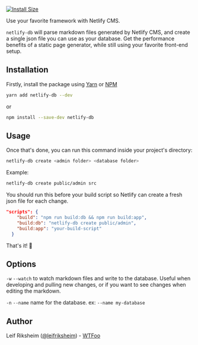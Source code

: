 [![Install Size](https://packagephobia.now.sh/badge?p=serve)](https://packagephobia.now.sh/result?p=netlify-db)

Use your favorite framework with Netlify CMS.

`netlify-db` will parse markdown files generated by Netlify CMS, and create a single json file you can use as your database. Get the performance benefits of a static page generator, while still using your favorite front-end setup.

## Installation

Firstly, install the package using [Yarn](https://yarnpkg.com/en/) or [NPM](https://www.npmjs.com/)

```bash
yarn add netlify-db --dev
```

or

```bash
npm install --save-dev netlify-db
```

## Usage

Once that's done, you can run this command inside your project's directory:

```bash
netlify-db create <admin folder> <database folder>
```

Example:

```bash
netlify-db create public/admin src
```

You should run this before your build script so Netlify can create a fresh json file for each change.

```json
"scripts": {
    "build": "npm run build:db && npm run build:app",
    "build:db": "netlify-db create public/admin",
    "build:app": "your-build-script"
  }
```

That's it! :tada:

## Options

`-w` `--watch` to watch markdown files and write to the database. Useful when developing and pulling new changes, or if you want to see changes when editing the markdown.

`-n` `--name` name for the database. ex: `--name my-database`

## Author

Leif Riksheim ([@leifriksheim](https://github.com/leifriksheim)) - [WTFoo](https://github.com/whatthefoo)
